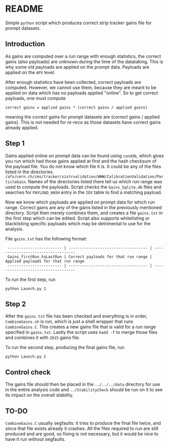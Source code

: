 # README

Simple `python` script which produces correct strip tracker gains file for prompt datasets.

## Introduction
As gains are computed over a run range with enough statistics, the correct gains (also payloads) are unknown during the time of the datataking. This is why some old payloads are applied on the prompt data. Payloads are applied on the `APV` level.

After enough statistics have been collected, correct payloads are computed. However, we cannot use them, because they are meant to be applied on data which has no payloads applied "online". So to get correct payloads, one must compute

```
correct gains = applied gains * (correct gains / applied gains)
```
meaning the correct gains for _prompt_ datasets are (correct gains / applied gains). This is not needed for _re-reco_ as those datasets have correct gains already applied.

## Step 1

Gains applied online on prompt data can be found using `conddb`, which gives you run which had those gains applied at first and the hash checksum of the payload file. You do not know which file it is. It could be any of the files listed in the directories `/afs/cern.ch/cms/tracker/sistrvalidation/WWW/CalibrationValidation/ParticleGain`. Names of the directories listed there tell us which run range was used to compute the payloads. Script checks the `Gains_Sqlite.db` files and searches for `PAYLOAD_HASH` entry in the `IOV` table to find a matching payload.

Now we know which payloads are applied on prompt data for which run range. Correct gains are any of the gains listed in the previously mentioned directory. Script then merely combines them, and creates a file `gains.txt` in the first step which can be edited. Script also supports whitelisting or blacklisting specific payloads which may be detrimental to use for the analysis.

File `gains.txt` has the following format:

```
 ------------------------ | ----------------------------------- | ----------------------------------- 
 Gains_firstRun_toLastRun | Correct payloads for that run range | Applied payloads for that run range 
 ------------------------ | ----------------------------------- | ----------------------------------- 
```


To run the first step, run
```
python Launch.py 1
```

## Step 2

After the `gains.txt` file has been checked and everything is in order, `CombineGains.sh` is run, which is just a shell wrapper that runs `CombineGains.C`. This creates a new gains file that is valid for a run range specified in `gains.txt`. Lastly the script uses `hadd -f` to merge those files and combines it with `2015` gains file.

To run the second step, producing the final gains file, run
```
python Launch.py 2
```

## Control check

The gains file should then be placed in the `../../../data` directory for use in the entire analysis code and `../StabilityCheck` should be run on it to see its impact on the overall stability.

## TO-DO

`CombineGains.C` usually segfaults: it tries to produce the final file twice, and since that file exists already it crashes. All the files required to run are still produced and are good, so fixing is not necessary, but it would be nice to have it run without segfaults.
